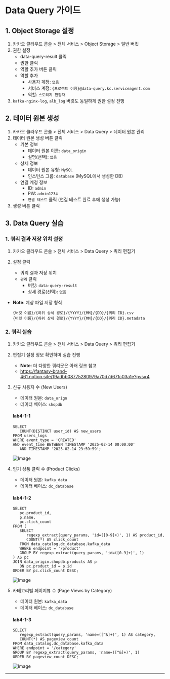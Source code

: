 # Data Query 가이드

## 1. Object Storage 설정
1. 카카오 클라우드 콘솔 > 전체 서비스 > Object Storage > 일반 버킷
2. 권한 설정
   - data-query-result 클릭
   - 권한 클릭
   - 역할 추가 버튼 클릭
   - 역할 추가
      - 사용자 계정: `없음`
      - 서비스 계정: `{프로젝트 이름}@data-query.kc.serviceagent.com`
      - 역할: `스토리지 편집자`
3. `kafka-nginx-log`, `alb_log` 버킷도 동일하게 권한 설정 진행

## 2. 데이터 원본 생성
1. 카카오 클라우드 콘솔 > 전체 서비스 > Data Query > 데이터 원본 관리
2. 데이터 원본 생성 버튼 클릭
   - 기본 정보
      - 데이터 원본 이름: `data_origin`
      - 설명(선택): `없음`
   - 상세 정보
      - 데이터 원본 유형: `MySQL`
      - 인스턴스 그룹: `database` (MySQL에서 생성한 DB)
   - 연결 계정 정보
      - ID: `admin`
      - PW: `admin1234`
      - `연결 테스트` 클릭 (연결 테스트 완료 후에 생성 가능)
4. 생성 버튼 클릭


## 3. Data Query 실습
### 1. 쿼리 결과 저장 위치 설정
1. 카카오 클라우드 콘솔 > 전체 서비스 > Data Query > 쿼리 편집기
2. 설정 클릭
   
   - 쿼리 결과 저장 위치
   - `관리` 클릭
      - 버킷: `data-query-result`
      - 상세 경로(선택): `없음`

- **Note**: 예상 파일 저장 형식
  
  ```
  {버킷 이름}/{하위 상세 경로}/{YYYY}/{MM}/{DD}/{쿼리 ID}.csv
  {버킷 이름}/{하위 상세 경로}/{YYYY}/{MM}/{DD}/{쿼리 ID}.metadata
  ```

### 2. 쿼리 실습
1. 카카오 클라우드 콘솔 > 전체 서비스 > Data Query > 쿼리 편집기
2. 편집기 설정 정보 확인하며 실습 진행
   - **Note**: 더 다양한 쿼리문은 아래 링크 참고
   - https://fantasy-brand-461.notion.site/19adbb08775280979a70d7d671c03a1e?pvs=4
     
  
3. 신규 사용자 수 (New Users)
   - 데이터 원본: `data_orign`
   - 데이터 베이스: `shopdb`
   #### **lab4-1-1**
   ```
   SELECT 
      COUNT(DISTINCT user_id) AS new_users
   FROM users_logs
   WHERE event_type = 'CREATED'
   AND event_time BETWEEN TIMESTAMP '2025-02-14 00:00:00'
      AND TIMESTAMP '2025-02-14 23:59:59';
   ```
   ![Image](https://github.com/user-attachments/assets/8016af05-788b-4548-8a60-a47aeae6aff4)

4. 인기 상품 클릭 수 (Product Clicks)
   - 데이터 원본: `kafka_data`
   - 데이터 베이스: `dc_database`
   #### **lab4-1-2**
   ```
   SELECT 
      pc.product_id,
      p.name,
      pc.click_count
   FROM (
      SELECT 
         regexp_extract(query_params, 'id=([0-9]+)', 1) AS product_id,
         COUNT(*) AS click_count
      FROM data_catalog.dc_database.kafka_data
      WHERE endpoint = '/product'
      GROUP BY regexp_extract(query_params, 'id=([0-9]+)', 1)
   ) AS pc
   JOIN data_origin.shopdb.products AS p
      ON pc.product_id = p.id
   ORDER BY pc.click_count DESC;
   ```
   ![Image](https://github.com/user-attachments/assets/0aec3dc0-a9ba-4a3b-b0ab-6a82c34e8aa0)

5. 카테고리별 페이지뷰 수 (Page Views by Category)
   - 데이터 원본: `kafka_data`
   - 데이터 베이스: `dc_database`
   #### **lab4-1-3**
   ```
   SELECT
      regexp_extract(query_params, 'name=([^&]+)', 1) AS category,
      COUNT(*) AS pageview_count
   FROM data_catalog.dc_database.kafka_data
   WHERE endpoint = '/category'
   GROUP BY regexp_extract(query_params, 'name=([^&]+)', 1)
   ORDER BY pageview_count DESC;
   ```
   ![Image](https://github.com/user-attachments/assets/15df43b4-7c0f-4be3-bd97-299624e095b1)

---
